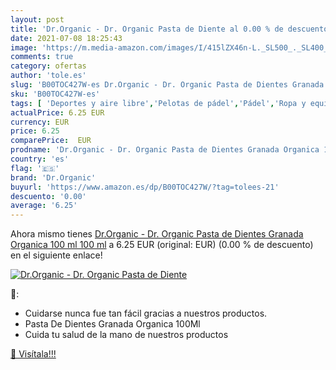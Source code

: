 ```yaml
---
layout: post
title: 'Dr.Organic - Dr. Organic Pasta de Diente al 0.00 % de descuento'
date: 2021-07-08 18:25:43
image: 'https://m.media-amazon.com/images/I/415lZX46n-L._SL500_._SL400_.jpg'
comments: true
category: ofertas
author: 'tole.es'
slug: 'B00TOC427W-es Dr.Organic - Dr. Organic Pasta de Dientes Granada Organica...'
sku: 'B00TOC427W-es'
tags: [ 'Deportes y aire libre','Pelotas de pádel','Pádel','Ropa y equipo para deportes','de','dientes','dr.organic','pasta', ]
actualPrice: 6.25 EUR
currency: EUR
price: 6.25
comparePrice:  EUR
prodname: 'Dr.Organic - Dr. Organic Pasta de Dientes Granada Organica 100 ml 100 ml'
country: 'es'
flag: '🇪🇸'
brand: 'Dr.Organic'
buyurl: 'https://www.amazon.es/dp/B00TOC427W/?tag=tolees-21'
descuento: '0.00'
average: '6.25'
---
```


Ahora mismo tienes [Dr.Organic - Dr. Organic Pasta de Dientes Granada Organica 100 ml 100 ml](https://www.amazon.es/dp/B00TOC427W/?tag=tolees-21) a 6.25 EUR (original:  EUR) (0.00 %  de descuento) en el siguiente enlace!

[![Dr.Organic - Dr. Organic Pasta de Diente](https://m.media-amazon.com/images/I/415lZX46n-L._SL500_._SL400_.jpg)](https://www.amazon.es/dp/B00TOC427W/?tag=tolees-21)

🔎:

- Cuidarse nunca fue tan fácil gracias a nuestros productos.
- Pasta De Dientes Granada Organica 100Ml
- Cuida tu salud de la mano de nuestros productos

[🛒 Visítala!!!](https://www.amazon.es/dp/B00TOC427W/?tag=tolees-21)
